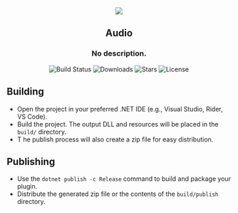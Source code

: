 <div align="center">
  <img src="https://pan.samyyc.dev/s/VYmMXE" />
  <h2><strong>Audio</strong></h2>
  <h3>No description.</h3>
</div>

<p align="center">
  <img src="https://img.shields.io/badge/build-passing-brightgreen" alt="Build Status">
  <img src="https://img.shields.io/github/downloads/SwiftlyS2-Plugins/Audio/total" alt="Downloads">
  <img src="https://img.shields.io/github/stars/SwiftlyS2-Plugins/Audio?style=flat&logo=github" alt="Stars">
  <img src="https://img.shields.io/github/license/SwiftlyS2-Plugins/Audio" alt="License">
</p>

## Building

- Open the project in your preferred .NET IDE (e.g., Visual Studio, Rider, VS Code).
- Build the project. The output DLL and resources will be placed in the `build/` directory.
- T he publish process will also create a zip file for easy distribution.

## Publishing

- Use the `dotnet publish -c Release` command to build and package your plugin.
- Distribute the generated zip file or the contents of the `build/publish` directory.